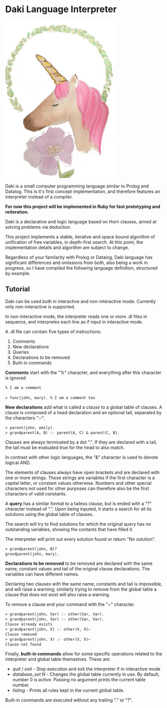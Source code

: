 # Daki Language Interpreter

![Dakilang mascot](/drawing.jpeg)

Daki is a small computer programming language similar to Prolog and Datalog. This is it's first concept implementation, and therefore features an interpreter instead of a compiler.

**For now this project will be implemented in Ruby for fast prototyping and reiteration.**

Daki is a declarative and logic language based on Horn clauses, aimed at solving problems via deduction.

This project implements a stable, iterative and space bound algorithm of unification of free variables, in depth-first search. At this point, the implementation details and algorithm are subject to change.

Regardless of your familarity with Prolog or Datalog, Daki language has significant differences and omissions from both, also being a work in progress, so I have compiled the following language definition, structured by example.

## Tutorial

Daki can be used both in interactive and non-interactive mode. Currently only non-interactive is supported.

In non-interactive mode, the interpreter reads one or more .dl files in sequence, and interpretes each line as if input in interactive mode.

A .dl file can contain five types of instructions:

1. Comments
2. New declarations
3. Queries
4. Declarations to be removed
5. Built-in commands

**Comments** start with the "%" character, and everything after this character is ignored

```
% I am a comment

> func(john, mary). % I am a comment too
```

**New declarations** add what is called a _clause_ to a global table of clauses. A clause is composed of a head declaration and an optional tail, separated by the characters ":-".

```
> parent(john, emily).
> grandparent(A, B) :- parent(A, C) & parent(C, B).
```

Clauses are always terminated by a dot ".". If they are declared with a tail, the tail must be evaluated true for the head to also match.

In contrast with other logic languages, the "&" character is used to denote logical AND.

The elements of clauses always have open brackets and are declared with one or more strings. Those strings are variables if the first character is a capital letter, or constant values otherwise. Numbers and other special characters not used for other purposes can therefore also be the first characters of valid constants.

A **query** has a similar format to a tailess clause, but is ended with a "?" character instead of ".". Upon being inputed, it starts a search for all its solutions using the global table of clauses.

The search will try to find solutions for which the original query has no outstanding variables, showing the contants that have filled it.

The interpreter will print out every solution found or return "No solution".

```
> grandparent(john, B)?
grandparent(john, mary).
```

**Declarations to be removed** to be removed are declared with the same name, constant values and tail of the original clause declarations. The variables can have different names.

Declaring two clauses with the same name, constants and tail is impossible, and will raise a warning; similarly trying to remove from the global table a clause that does not exist will also raise a warning.

To remove a clause end your command with the "~" character.

```
> grandparent(john, Var) :- other(Var, Var).
> grandparent(john, Var) :- other(Var, Var).
Clause already exists
> grandparent(john, X) :- other(X, X)~
Clause removed
> grandparent(john, X) :- other(X, X)~
Clause not found
```

Finally, **built-in commands** allow for some specific operations related to the interpreter and global table themselves. These are:

- _quit_ / _exit_ - Stop execution and exit the interpreter if in interactive mode
- _database_set N_ - Changes the global table currently in use. By default, number 0 is active. Passing no argument prints the current table number.
- _listing_ - Prints all rules kept in the current global table.

Built-in commands are executed without any trailing "." or "?".



